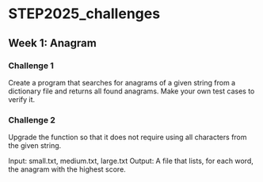 # STEP2025_challenges

## Week 1: Anagram
### Challenge 1
Create a program that searches for anagrams of a given string from a dictionary file and returns all found anagrams.
Make your own test cases to verify it.

### Challenge 2
Upgrade the function so that it does not require using all characters from the given string.

Input: small.txt, medium.txt, large.txt
Output: A file that lists, for each word, the anagram with the highest score.
